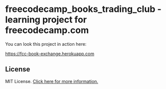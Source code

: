 # freecodecamp_books_trading_club - learning project for freecodecamp.com

You can look this project in action here:

https://fcc-book-exchange.herokuapp.com

## License

MIT License. [Click here for more information.](LICENSE.md)
